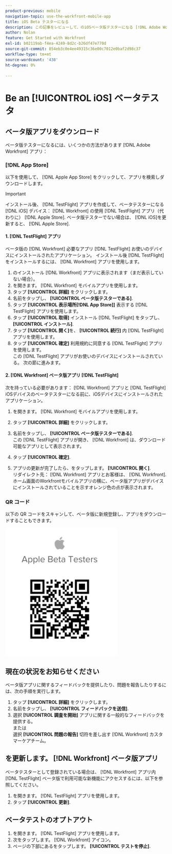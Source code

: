 ```yaml
---
product-previous: mobile
navigation-topic: use-the-workfront-mobile-app
title: iOS Beta テスターになる
description: この記事をレビューして、のiOSベータ版テスターになる [!DNL Adobe Workfront] モバイルアプリを使用します。
author: Nolan
feature: Get Started with Workfront
exl-id: b02119ab-f4ea-4249-8d2c-b26df47e770d
source-git-commit: 854eb3c0e4ee49315c36e00c7012e0baf2d98c37
workflow-type: tm+mt
source-wordcount: '438'
ht-degree: 0%

---
```


# Be an [!UICONTROL iOS] ベータテスタ

## ベータ版アプリをダウンロード

ベータ版テスターになるには、いくつかの方法があります [!DNL Adobe Workfront] アプリ：

### [!DNL App Store]

以下を使用して、 [!DNL Apple App Store] をクリックして、アプリを検索しダウンロードします。

>[!IMPORTANT]
>
>インストール後、 [!DNL TestFlight] アプリを作成して、ベータテスターになる [!DNL iOS] デバイス： [!DNL Workfront] の使用 [!DNL TestFlight] アプリ（代わりに） [!DNL Apple Store]. ベータ版テスターでない場合は、 [!DNL iOS]を更新すると、 [!DNL Apple Store].

#### 1. [!DNL TestFlight] アプリ

ベータ版の [!DNL Workfront] 必要なアプリ [!DNL TestFlight] お使いのデバイスにインストールされたアプリケーション。 インストール後 [!DNL TestFlight]をインストールするには、 [!DNL Workfront] アプリを使用します。

1. のインストール [!DNL Workfront] アプリに表示されます（まだ表示していない場合）。
1. を開きます。 [!DNL Workfront] モバイルアプリを使用します。
1. タップ **[!UICONTROL 詳細]** をクリックします。
1. 名前をタップし、 **[!UICONTROL ベータ版テスターである]**.
1. タップ **[!UICONTROL 表示場所[!DNL App Store]]** 表示する [!DNL TestFlight] アプリを使用します。
1. タップ **[!UICONTROL 取得]** インストール [!DNL TestFlight] をタップし、 **[!UICONTROL インストール]**.
1. タップ **[!UICONTROL 開く]**&#x200B;を、 **[!UICONTROL 続行]** 内 [!DNL TestFlight] アプリを使用します。
1. タップ **[!UICONTROL 確定]** 利用規約に同意する [!DNL TestFlight] アプリを使用します。\
   この [!DNL TestFlight] アプリがお使いのデバイスにインストールされている。 次の節に進みます。

#### 2. [!DNL Workfront] ベータ版アプリ [!DNL TestFlight]

次を持っている必要があります： [!DNL Workfront] アプリと [!DNL TestFlight] iOSデバイスのベータテスターになる前に、iOSデバイスにインストールされたアプリケーション。

1. を開きます。 [!DNL Workfront] モバイルアプリを使用します。
1. タップ **[!UICONTROL 詳細]** をクリックします。
1. 名前をタップし、 **[!UICONTROL ベータ版テスターである]**.\
   この [!DNL TestFlight] アプリが開き、 [!DNL Workfront] は、ダウンロード可能なアプリとして表示されます。

1. タップ **[!UICONTROL 確定]**.
1. アプリの更新が完了したら、をタップします。 **[!UICONTROL 開く]**.\
   リダイレクト先： [!DNL Workfront] アプリとお客様は、 [!DNL Workfront]. ホーム画面のWorkfrontモバイルアプリの横に、ベータ版アプリがデバイスにインストールされていることを示すオレンジ色の点が表示されます。

### QR コード

以下の QR コードをスキャンして、ベータ版に新規登録し、アプリをダウンロードすることもできます。

![](assets/ios-qr-code-350x397.png)

## 現在の状況をお知らせください

ベータ版アプリに関するフィードバックを提供したり、問題を報告したりするには、次の手順を実行します。

1. タップ **[!UICONTROL 詳細]** をクリックします。
1. 名前をタップし、 **[!UICONTROL フィードバックを送信]**.
1. 選択 **[!UICONTROL 調査を開始]** アプリに関する一般的なフィードバックを提供する。\
   または\
   選択 **[!UICONTROL 問題の報告]** 切符を差し出す [!DNL Workfront] カスタマーケアチーム。

## を更新します。 [!DNL Workfront] ベータ版アプリ

ベータテスターとして登録されている場合は、 [!DNL Workfront] アプリ内 [!DNL TestFlight] ベータ版で利用可能な新機能にアクセスするには、以下を参照してください。

1. を開きます。 [!DNL TestFlight] アプリを使用します。
1. タップ **[!UICONTROL 更新]**.

## ベータテストのオプトアウト

1. を開きます。 [!DNL TestFlight] アプリを使用します。
1. 次をタップします。 [!DNL Workfront] アイコン。
1. ページの下部にあるをタップします。 **[!UICONTROL テストを停止]**.
